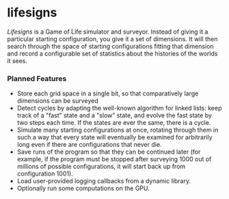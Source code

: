 lifesigns
=========

*Lifesigns* is a Game of Life simulator and surveyor. Instead of giving it a particular starting configuration, you give it a set of dimensions. It will then search through the space of starting configurations fitting that dimension and record a configurable set of statistics about the histories of the worlds it sees.

### Planned Features
* Store each grid space in a single bit, so that comparatively large dimensions can be surveyed
* Detect cycles by adapting the well-known algorithm for linked lists: keep track of a "fast" state and a "slow" state, and evolve the fast state by two steps each time. If the states are ever the same, there is a cycle.
* Simulate many starting configurations at once, rotating through them in such a way that every state will eventually be examined for arbitrarily long even if there are configurations that never die.
* Save runs of the program so that they can be continued later (for example, if the program must be stopped after surveying 1000 out of millions of possible configurations, it will start back up from configuration 1001).
* Load user-provided logging callbacks from a dynamic library.
* Optionally run some computations on the GPU.
